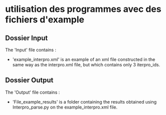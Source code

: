 # utilisation des programmes avec des fichiers d'example

## Dossier Input

The 'Input' file contains :
 - 'example_interpro.xml' is an example of an xml file constructed in the same way as the interpro.xml file, but which contains only 3 iterpro_ids. 

## Dossier Output

The 'Output' file contains : 
 - 'File_example_results' is a folder containing the results obtained using Interpro_parse.py on the example_interpro.xml file.


